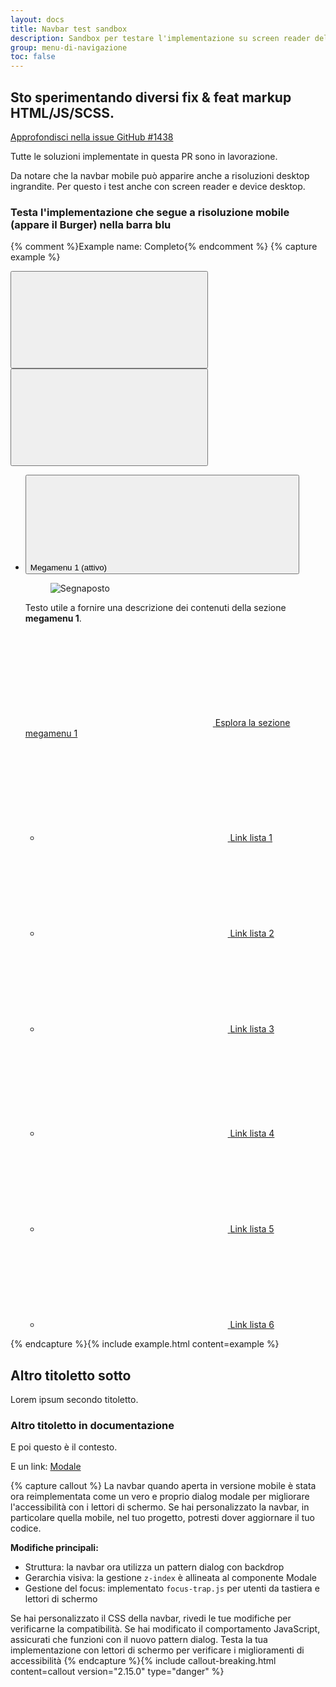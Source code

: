 ```yaml
---
layout: docs
title: Navbar test sandbox 
description: Sandbox per testare l'implementazione su screen reader della navbar mobile 
group: menu-di-navigazione
toc: false
---
```


## Sto sperimentando diversi fix & feat markup HTML/JS/SCSS.   
[Approfondisci nella issue GitHub #1438](https://github.com/italia/bootstrap-italia/issues/1438#issuecomment-2774795746)

Tutte le soluzioni implementate in questa PR sono in lavorazione. 

Da notare che la navbar mobile può apparire anche a risoluzioni desktop ingrandite. Per questo i test anche con screen reader e device desktop.

### Testa l'implementazione che segue a risoluzione mobile (appare il Burger) nella barra blu

{% comment %}Example name: Completo{% endcomment %}
{% capture example %}
<!-- navbar -->
<nav class="navbar navbar-expand-lg has-megamenu" aria-label="Menu principale">
  <button type="button" aria-label="Mostra o nascondi il menu" class="custom-navbar-toggler" aria-controls="navbar-A" data-bs-toggle="navbarcollapsible" data-bs-target="#navbar-A">
      <span>
        <svg role="img" class="icon"><use href="{{site.baseurl}}/dist/svg/sprites.svg#it-burger"></use></svg>
      </span>
  </button>
  <div class="navbar-collapsable" id="navbar-A" tabindex="-1">
      <div class="close-div">
        <button type="button" aria-label="Chiudi il menu" class="btn close-menu">
          <span><svg role="img" class="icon"><use href="{{site.baseurl}}/dist/svg/sprites.svg#it-close-big"></use></svg></span>
        </button>
      </div>
      <div class="menu-wrapper justify-content-lg-between">
        <ul class="navbar-nav">
          <!-- megamenu 1 -->
          <li class="nav-item dropdown megamenu">
            <button type="button" class="nav-link dropdown-toggle px-lg-2 px-xl-3 active" data-bs-toggle="dropdown" aria-expanded="false" id="megamenu-completo-A1" data-focus-mouse="false">
                <span>Megamenu 1 (attivo)</span><svg role="img" class="icon icon-xs ms-1"><use href="{{site.baseurl}}/dist/svg/sprites.svg#it-expand"></use></svg>
            </button>
            <div class="dropdown-menu shadow-lg" role="region" aria-labelledby="megamenu-completo-A1">
              <div class="megamenu pb-5 pt-3 py-lg-0">
                <div class="row">
                  <div class="col-xs-12 col-lg-4 px-0">
                    <div class="row">
                      <div class="col-12 it-vertical it-description pb-lg-3">
                        <div class="description-content ps-4 ps-sm-5 ms-3">
                          <div class="ratio ratio-21x9 lightgrey-bg-a1 mb-4 rounded">
                            <figure class="figure">
                              <img src="https://placehold.co/560x240/ebebeb/808080/?text=Immagine" class="figure-img img-fluid rounded" alt="Segnaposto">
                            </figure>
                          </div>
                          <p>
                            Testo utile a fornire una descrizione dei contenuti della sezione <strong>megamenu 1</strong>.
                          </p>
                        </div>
                      </div>
                    </div>
                  </div>
                  <div class="col-12 col-lg-8">
                    <div class="it-heading-link-wrapper">
                      <a class="it-heading-link" href="#"><svg role="img" class="icon icon-sm me-2 mb-1"><use href="{{site.baseurl}}/dist/svg/sprites.svg#it-arrow-right-triangle"></use></svg>
                      <span>Esplora la sezione megamenu 1</span>
                      </a>
                    </div>
                    <div class="row">
                      <div class="col-12 col-lg-6">
                        <div class="link-list-wrapper">
                          <ul class="link-list">
                            <li>
                              <a class="list-item dropdown-item" href="#">
                                <svg role="img" class="icon icon-sm me-2"><use href="{{site.baseurl}}/dist/svg/sprites.svg#it-arrow-right-triangle"></use></svg>
                                <span>Link lista 1</span>
                              </a>
                            </li>
                            <li>
                              <a class="list-item dropdown-item" href="#">
                                <svg role="img" class="icon icon-sm me-2"><use href="{{site.baseurl}}/dist/svg/sprites.svg#it-arrow-right-triangle"></use></svg>
                                <span>Link lista 2</span>
                              </a>
                            </li>
                            <li>
                              <a class="list-item dropdown-item " href="#">
                                <svg role="img" class="icon icon-sm me-2"><use href="{{site.baseurl}}/dist/svg/sprites.svg#it-arrow-right-triangle"></use></svg>
                                <span>Link lista 3</span>
                              </a>
                            </li>
                          </ul>
                        </div>
                      </div>
                      <div class="col-12 col-lg-6">
                        <div class="link-list-wrapper">
                          <ul class="link-list">
                            <li>
                              <a class="list-item dropdown-item" href="#">
                                <svg role="img" class="icon icon-sm me-2"><use href="{{site.baseurl}}/dist/svg/sprites.svg#it-arrow-right-triangle"></use></svg>
                                <span>Link lista 4</span>
                              </a>
                            </li>
                            <li>
                              <a class="list-item dropdown-item" href="#">
                                <svg role="img" class="icon icon-sm me-2"><use href="{{site.baseurl}}/dist/svg/sprites.svg#it-arrow-right-triangle"></use></svg>
                                <span>Link lista 5</span>
                              </a>
                            </li>
                            <li>
                              <a class="list-item dropdown-item " href="#">
                                <svg role="img" class="icon icon-sm me-2"><use href="{{site.baseurl}}/dist/svg/sprites.svg#it-arrow-right-triangle"></use></svg>
                                <span>Link lista 6</span>
                              </a>
                            </li>
                          </ul>
                        </div>
                      </div>
                    </div>
                  </div>
                </div>
              </div>
            </div>
          </li>
          </ul>
      </div>
  </div>
</nav>
{% endcapture %}{% include example.html content=example %}

## Altro titoletto sotto

Lorem ipsum secondo titoletto. 

### Altro titoletto in documentazione

E poi questo è il contesto. 

E un link: [Modale](/docs/componenti/modale/)


{% capture callout %}
La navbar quando aperta in versione mobile è stata ora reimplementata come un vero e proprio dialog modale per migliorare l'accessibilità con i lettori di schermo. Se hai personalizzato la navbar, in particolare quella mobile, nel tuo progetto, potresti dover aggiornare il tuo codice. 

**Modifiche principali:**
- Struttura: la navbar ora utilizza un pattern dialog con backdrop 
- Gerarchia visiva: la gestione `z-index` è allineata al componente Modale
- Gestione del focus: implementato `focus-trap.js` per utenti da tastiera e lettori di schermo

Se hai personalizzato il CSS della navbar, rivedi le tue modifiche per verificarne la compatibilità. Se hai modificato il comportamento JavaScript, assicurati che funzioni con il nuovo pattern dialog. Testa la tua implementazione con lettori di schermo per verificare i miglioramenti di accessibilità
{% endcapture %}{% include callout-breaking.html content=callout version="2.15.0" type="danger" %}